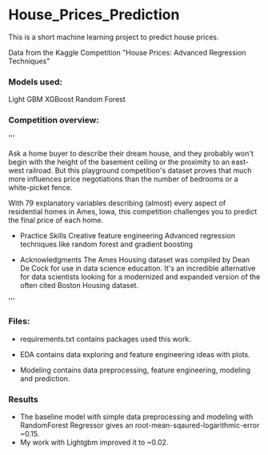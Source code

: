 # House_Prices_Prediction

This is a short machine learning project to predict house prices.

Data from the Kaggle Competition "House Prices: Advanced Regression Techniques"

### Models used:
Light GBM
XGBoost
Random Forest

### Competition overview:

'''

Ask a home buyer to describe their dream house, and they probably won't begin with the height of the basement ceiling or the proximity to an east-west railroad. But this playground competition's dataset proves that much more influences price negotiations than the number of bedrooms or a white-picket fence.

With 79 explanatory variables describing (almost) every aspect of residential homes in Ames, Iowa, this competition challenges you to predict the final price of each home.

- Practice Skills
Creative feature engineering 
Advanced regression techniques like random forest and gradient boosting

- Acknowledgments
The Ames Housing dataset was compiled by Dean De Cock for use in data science education. It's an incredible alternative for data scientists looking for a modernized and expanded version of the often cited Boston Housing dataset. 

'''

### Files:


- requirements.txt contains packages used this work.

- EDA contains data exploring and feature engineering ideas with plots.

- Modeling contains data preprocessing, feature engineering, modeling and prediction.

### Results
- The baseline model with simple data preprocessing and modeling with RandomForest Regressor gives an root-mean-sqaured-logarithmic-error ~0.15.
- My work with Lightgbm improved it to ~0.02.
